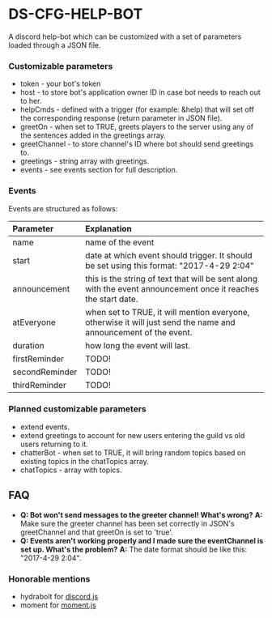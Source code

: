 # DS-CFG-HELP-BOT
A discord help-bot which can be customized with a set of parameters loaded through a JSON file.

### Customizable parameters
+ token - your bot's token
+ host - to store bot's application owner ID in case bot needs to reach out to her.
+ helpCmds - defined with a trigger (for example: &help) that will set off the corresponding response (return parameter in JSON file).
+ greetOn - when set to TRUE, greets players to the server using any of the sentences added in the greetings array.
+ greetChannel - to store channel's ID where bot should send greetings to.
+ greetings - string array with greetings.
+ events - see events section for full description.

###  Events
Events are structured as follows:

| Parameter     | Explanation                                                                              |
| :------------ | :--------------------------------------------------------------------------------------- |
| name          | name of the event                                                                        |
| start         | date at which event should trigger. It should be set using this format: "2017-4-29 2:04" |
| announcement  | this is the string of text that will be sent along with the event announcement once it reaches the start date.|
| atEveryone  | when set to TRUE, it will mention everyone, otherwise it will just send the name and announcement of the event.|
| duration  | how long the event will last.|
| firstReminder  | TODO! |
| secondReminder  | TODO! |
| thirdReminder  | TODO! |

### Planned customizable parameters
+ extend events.
+ extend greetings to account for new users entering the guild vs old users returning to it.
+ chatterBot - when set to TRUE, it will bring random topics based on existing topics in the chatTopics array.
+ chatTopics - array with topics.

## FAQ
+ **Q: Bot won't send messages to the greeter channel! What's wrong?** **A:** Make sure the greeter channel has been set correctly in JSON's greetChannel and that greetOn is set to 'true'.
+ **Q: Events aren't working properly and I made sure the eventChannel is set up. What's the problem?** **A:** The date format should be like this: "2017-4-29 2:04".

### Honorable mentions
+ hydrabolt for [discord.js](https://github.com/hydrabolt/discord.js/)
+ moment for [moment.js](https://github.com/moment/moment) 

